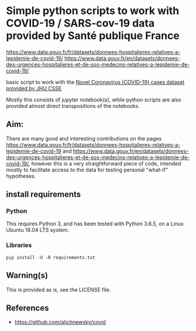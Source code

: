# Simple python scripts to work with COVID-19 / SARS-cov-19 data provided by Santé publique France

https://www.data.gouv.fr/fr/datasets/donnees-hospitalieres-relatives-a-lepidemie-de-covid-19/
https://www.data.gouv.fr/en/datasets/donnees-des-urgences-hospitalieres-et-de-sos-medecins-relatives-a-lepidemie-de-covid-19/

basic script to work with the [Novel Coronavirus (COVID-19) cases dataset provided by JHU CSSE](https://systems.jhu.edu/research/public-health/ncov/)

Mostly this consists of jupyter notebook(s), while python scripts are also provided
almost direct transpositions of the notebooks.


## Aim:
There are many good and interesting contributions on the pages 
https://www.data.gouv.fr/fr/datasets/donnees-hospitalieres-relatives-a-lepidemie-de-covid-19
and
https://www.data.gouv.fr/en/datasets/donnees-des-urgences-hospitalieres-et-de-sos-medecins-relatives-a-lepidemie-de-covid-19/,
however this is a very straightforward piece of code, intended mostly to facilitate
access to the data for testing personal "what-if" hypotheses.


## install requirements
### Python
This requires Python 3, and has been tested with Python 3.6.5, on a Linux
Ubuntu 18.04 LTS system.

### Libraries
```
pip install -U -R requirements.txt

```

## Warning(s)
This is provided as is, see the LICENSE file.

## References
- https://github.com/alichnewsky/covid
